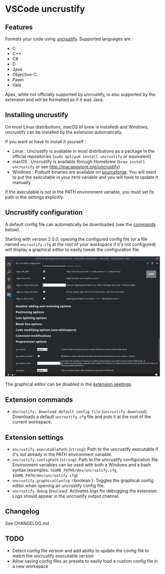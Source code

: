 # VSCode uncrustify

## Features

Formats your code using [uncrustify](https://github.com/uncrustify/uncrustify).
Supported languages are :
- C
- C++
- C#
- D
- Java
- Objective-C
- Pawn
- Vala

Apex, while not officially supported by uncrustify, is also supported by the extension and will be formatted as if it was Java.

## Installing uncrustify

On most Linux distributions, macOS (if brew is installed) and Windows, uncrustify can be installed by the extension automatically.

If you want or have to install it yourself :
- Linux : Uncrustify is available in most distributions as a package in the official repositories (`sudo apt/yum install uncrustify` or equivalent)
- macOS : Uncrustify is available through Homebrew (`brew install uncrustify` or see http://macappstore.org/uncrustify)
- Windows : Prebuilt binaries are available on [sourceforge](https://sourceforge.net/projects/uncrustify/files). You will need to put the executable in your `PATH` variable and you will have to update it manually

If the executable is not in the PATH environment variable, you must set its path in the settings explicitly.

## Uncrustify configuration

A default config file can automatically be downloaded (see the [commands](#extension-commands) below).

Starting with version 2.0.0, opening the configured config file (or a file named `uncrustify.cfg` at the root of your workspace if it's not configured) will display a graphical editor to easily tweak the configuration file.

![configuration](images/screenshot.png)

The graphical editor can be disabled in the [extension seetings](#extension-settings).

## Extension commands

* `Uncrustify: Download default config file` (`uncrustify.download`): Downloads a default `uncrustify.cfg` file and puts it at the root of the current workspace.

## Extension settings

* `uncrustify.executablePath` (`string`): Path to the uncrustify executable if it's not already in the PATH environment variable.
* `uncrustify.configPath` (`string`): Path to the uncrustify configuration file. Environment variables can be used with both a Windows and a bash syntax (examples: `%SOME_PATH%/dev/uncrustify.cfg`, `$SOME_PATH/dev/uncrustify.cfg`)
* `uncrustify.graphicalConfig (`boolean`): Toggles the graphical config editor when opening an uncrustify config file.
* `uncrustify.debug` (`boolean`): Activates logs for debugging the extension. Logs should appear in the uncrustify output channel.

## Changelog

See CHANGELOG.md

## TODO

- Detect config file version and add ability to update the config file to match the uncrustify executable version
- Allow saving config files as presets to easily load a custom config file in a new workspace
